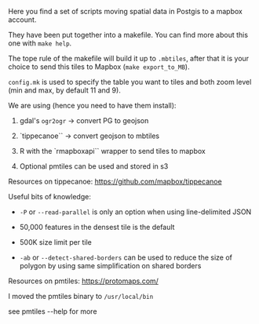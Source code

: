 Here you find a set of scripts moving spatial data in Postgis to a mapbox account. 

They have been put together into a makefile. You can find more about this one with `make help`. 

The tope rule of the makefile will build it up to `.mbtiles`, after that it is your choice to send this tiles to Mapbox (`make export_to_MB`). 

`config.mk` is used to specify the table you want to tiles and both zoom level (min and max, by default 11 and 9). 

We are using (hence you need to have them install):

1.  gdal's `ogr2ogr` -> convert PG to geojson

2.  `tippecanoe`` -> convert geojson to mbtiles 

3. R with the `rmapboxapi`` wrapper to send tiles to mapbox

4. Optional pmtiles can be used and stored in s3 

Resources on tippecanoe: https://github.com/mapbox/tippecanoe

Useful bits of knowledge: 

- `-P` or `--read-parallel` is only an option when using line-delimited JSON

- 50,000 features in the densest tile is the default

- 500K size limit per tile

- `-ab` or `--detect-shared-borders` can be used to reduce the size of polygon by using same simplification on shared borders 

Resources on pmtiles: https://protomaps.com/

I moved the pmtiles binary to `/usr/local/bin` 

see pmtiles --help for more